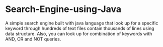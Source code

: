 # Search-Engine-using-Java
A simple search engine built with java language that look up for a specific keyword through hundreds of text files contain thousands of lines using data structure. Also, you can look up for combination of keywords with AND, OR and NOT queries.
